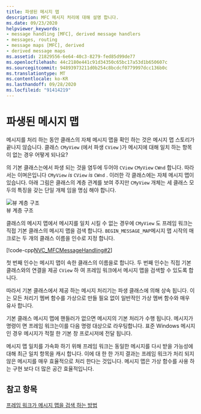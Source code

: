 ```yaml
---
title: 파생된 메시지 맵
description: MFC 메시지 처리에 대해 설명 합니다.
ms.date: 09/23/2020
helpviewer_keywords:
- message handling [MFC], derived message handlers
- messages, routing
- message maps [MFC], derived
- derived message maps
ms.assetid: 21829556-6e64-40c3-8279-fed85d99de77
ms.openlocfilehash: 44c2180e441c91d34350c65bc17a53d1b650607c
ms.sourcegitcommit: 94893973211d0b254c8bcdcf0779997dcc136b0c
ms.translationtype: MT
ms.contentlocale: ko-KR
ms.lasthandoff: 09/28/2020
ms.locfileid: "91414219"
---
```

# <a name="derived-message-maps"></a>파생된 메시지 맵

메시지를 처리 하는 동안 클래스의 자체 메시지 맵을 확인 하는 것은 메시지 맵 스토리가 끝나지 않습니다. 클래스 `CMyView` (에서 파생 `CView` )가 메시지에 대해 일치 하는 항목이 없는 경우 어떻게 되나요?

의 기본 클래스는에서 파생 되는 것을 염두에 두어야 `CView` `CMyView` `CWnd` 합니다. 따라서는 이며은입니다 `CMyView` *is* `CView` *is* `CWnd` . 이러한 각 클래스에는 자체 메시지 맵이 있습니다. 아래 그림은 클래스의 계층 관계를 보여 주지만 `CMyView` 개체는 세 클래스 모두의 특징을 갖는 단일 개체 임을 명심 해야 합니다.

![뷰 계층 구조](../mfc/media/vc38621.gif "뷰 계층 구조") <br/>
뷰 계층 구조

클래스의 메시지 맵에서 메시지를 일치 시킬 수 없는 경우에 `CMyView` 도 프레임 워크는 직접 기본 클래스의 메시지 맵을 검색 합니다. `BEGIN_MESSAGE_MAP`메시지 맵 시작의 매크로는 두 개의 클래스 이름을 인수로 지정 합니다.

[!code-cpp[NVC_MFCMessageHandling#2](codesnippet/cpp/derived-message-maps_1.cpp)]

첫 번째 인수는 메시지 맵이 속한 클래스의 이름을로 합니다. 두 번째 인수는 직접 기본 클래스와의 연결을 제공 `CView` 하 여 프레임 워크에서 메시지 맵을 검색할 수 있도록 합니다.

따라서 기본 클래스에서 제공 하는 메시지 처리기는 파생 클래스에 의해 상속 됩니다. 이는 모든 처리기 멤버 함수를 가상으로 만들 필요 없이 일반적인 가상 멤버 함수와 매우 유사 합니다.

기본 클래스 메시지 맵에 핸들러가 없으면 메시지의 기본 처리가 수행 됩니다. 메시지가 명령이 면 프레임 워크는이를 다음 명령 대상으로 라우팅합니다. 표준 Windows 메시지 인 경우 메시지가 적절 한 기본 창 프로시저에 전달 됩니다.

메시지 맵 일치를 가속화 하기 위해 프레임 워크는 동일한 메시지를 다시 받을 가능성에 대해 최근 일치 항목을 캐시 합니다. 이에 대 한 한 가지 결과는 프레임 워크가 처리 되지 않은 메시지를 매우 효율적으로 처리 한다는 것입니다. 메시지 맵은 가상 함수를 사용 하는 구현 보다 더 많은 공간 효율적입니다.

## <a name="see-also"></a>참고 항목

[프레임 워크가 메시지 맵을 검색 하는 방법](how-the-framework-searches-message-maps.md)
